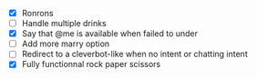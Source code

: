 - [x] Ronrons
- [ ] Handle multiple drinks
- [x] Say that @me is available when failed to under
- [ ] Add more marry option
- [ ] Redirect to a cleverbot-like when no intent or chatting intent
- [x] Fully functionnal rock paper scissors
